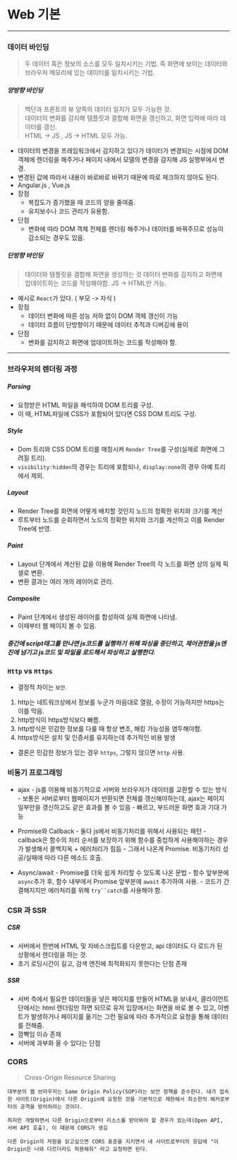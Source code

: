 # Web 기본
---
### 데이터 바인딩
> 두 데이터 혹은 정보의 소스를 모두 일치시키는 기법. 즉 화면에 보이는 데이터와 브라우저 메모리에 있는 데이터를 일치시키는 기법.
##### 양방향 바인딩
> 백단과 프론트의 뷰 양쪽의 데이터 일치가 모두 가능한 것.  
> 데이터의 변화를 감지해 템플릿과 결합해 화면을 갱신하고, 화면 입력에 따라 데이터를 갱신.  
> HTML -> JS , JS -> HTML 모두 가능.  

- 데이터의 변경을 프레임워크에서 감지하고 있다가 데이터가 변경되는 시점에 DOM객체에 렌더링을 해주거나 페이지 내에서 모델의 변경을 감지해 JS 실행부에서 변경.
- 변경된 값에 따라서 내용이 바로바로 바뀌기 때문에 따로 체크하지 않아도 된다.
- Angular.js , Vue.js
- 장점
    - 복잡도가 증가했을 때 코드의 양을 줄여줌.
    - 유지보수나 코드 관리가 유용함.
- 단점
    - 변화에 따라 DOM 객체 전체를 렌더링 해주거나 데이터를 바꿔주므로 성능이 감소되는 경우도 있음.

##### 단방향 바인딩
> 데이터와 템플릿을 결합해 화면을 생성하는 것
> 데이터 변화를 감지하고 화면에 업데이트하는 코드를 작성해야함.
> JS -> HTML만 가능.  

- 예시로 `React`가 있다. ( 부모 -> 자식 )
- 장점
    - 데이터 변화에 따른 성능 저하 없이 DOM 객체 갱신이 가능
    - 데이터 흐름이 단방향이기 때문에 데이터 추적과 디버깅에 용이
- 단점
    - 변화를 감지하고 화면에 업데이트하는 코드를 작성해야 함.
---

### 브라우저의 렌더링 과정
##### Parsing
- 요청받은 HTML 파일을 해석하여 DOM 트리를 구성. 
- 이 때, HTML파일에 CSS가 포함되어 있다면 CSS DOM 트리도 구성.

##### Style
- Dom 트리와 CSS DOM 트리를 매칭시켜 `Render Tree`를 구성(실제로 화면에 그려질 트리).
- `visibility:hidden`의 경우는 트리에 포함되나, `display:none`의 경우 아예 트리에서 제외.

##### Layout
- Render Tree를 화면에 어떻게 배치할 것인지 노드의 정확한 위치와 크기를 계산
- 루트부터 노드를 순회하면서 노드의 정확한 위치와 크기를 계산하고 이를 Render Tree에 반영.

##### Paint
- Layout 단계에서 계산된 값을 이용해 Render Tree의 각 노드를 화면 상의 실제 픽셀로 변환.
- 변환 결과는 여러 개의 레이어로 관리.

##### Composite
- Paint 단계에서 생성된 레이어를 합성하여 실제 화면에 나타냄.
- 이때부터 웹 페이지 볼 수 있음.

##### 중간에 script태그를 만나면 js코드를 실행하기 위해 파싱을 중단하고, 제어권한을 js엔진에 넘기고 js코드 및 파일을 로드해서 파싱하고 실행한다.


### `Http` vs `Https`
- 결정적 차이는 `보안`. 
1. http는 네트워크상에서 정보를 누군가 마음대로 열람, 수정이 가능하지만 https는 이를 막음.
2. http방식이 https방식보다 빠름.
3. http방식은 민감한 정보를 다룰 때 항상 변조, 해킹 가능성을 염두해야함.
4. https방식은 설치 및 인증서를 유지하는데 추가적인 비용 발생
- 결론은 민감한 정보가 있는 경우 `https`, 그렇지 않으면 `http` 사용.

### 비동기 프로그래밍
- ajax
        - js를 이용해 비동기적으로 서버와 브라우저가 데이터를 교환할 수 있는 방식
        - 보통은 서버로부터 웹페이지가 반환되면 전체를 갱신해야하는데, ajax는 페이지 일부만을 갱신하고도 같은 효과를 볼 수 있음
        - 빠르고, 부드러운 화면 효과 기대 가능

- Promise와 Callback
        - 둘다 js에서 비동기처리를 위해서 사용되는 패턴
        - callback은 함수의 처리 순서를 보장하기 위해 함수를 중첩하게 사용해야하는 경우가 발생해서 콜백지옥 + 에러처리가 힘듬
        - 그래서 나온게 Promise. 비동기처리 성공/실패에 따라 다른 메소드 호출.

- Async/await
        - Promise를 더욱 쉽게 처리할 수 있도록 나온 문법
        - 함수 앞부분에 `async`추가 후, 함수 내부에서 Promise 앞부분에 `await` 추가하여 사용.
        - 코드가 간결해지지만 에러처리를 위해 `try``catch`를 사용해야 함.

### CSR 과 SSR
##### CSR
- 서버에서 한번에 HTML 및 자바스크립트를 다운받고, api 데이터도 다 로드가 된 상황에서 렌더링을 하는 것.
- 초기 로딩시간이 길고, 검색 엔진에 최적화되지 못한다는 단점 존재

##### SSR
- 서버 측에서 필요한 데이터들을 넣은 페이지를 만들어 HTML을 보내서, 클라이언트 단에서는 html 렌더링만 하면 되므로 유저 입장에서는 화면을 바로 볼 수 있고, 이벤트가 발생하거나 페이지를 옮기는 그런 필요에 따라 추가적으로 요청을 통해 데이터를 전해줌.
- 깜빡임 이슈 존재
- 서버에 과부화 올 수 있다는 단점

### CORS
> Cross-Origin Resource Sharing
```
대부분의 웹 브라우저는 Same Origin Policy(SOP)라는 보안 정책을 준수한다. 내가 접속한 사이트(Origin)에서 다른 Origin에 요청한 것을 기본적으로 제한해서 최소한의 해커로부터의 공격을 방어하려는 것이다.

하지만 개발하면서 다른 Origin으로부터 리소스를 받아와야 할 경우가 있는데(Open API, 서버 API 호출), 이 때문에 CORS가 생김

다른 Origin의 자원을 읽고싶으면 CORS 표준을 지키면서 내 사이트로부터의 응답에 "이 Origin은 너와 다르더라도 허용해줘" 라고 요청하면 된다.
```
